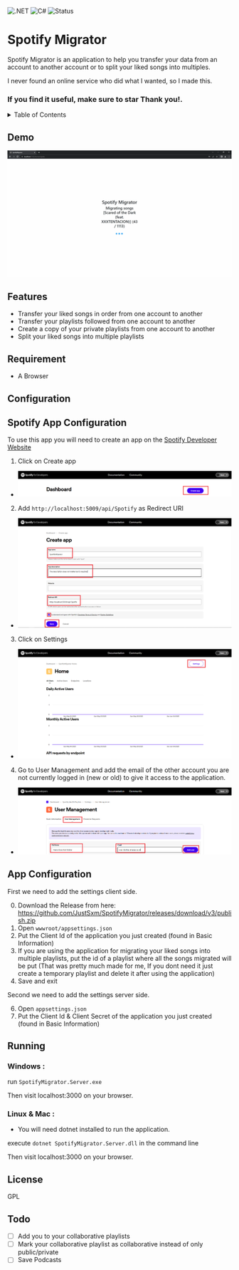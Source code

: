 ![.NET](https://img.shields.io/badge/.NET-512BD4?style=for-the-badge&logo=dotnet&logoColor=white)
![C#](https://img.shields.io/badge/C%23-239120?style=for-the-badge&logo=c-sharp&logoColor=white)
![Status](https://img.shields.io/badge/status-working-brightgreen?style=for-the-badge)

# Spotify Migrator

Spotify Migrator is an application to help you transfer your data from an account to another account or to split your liked songs into multiples.

I never found an online service who did what I wanted, so I made this.

### If you find it useful, make sure to star Thank you!.

<details>
<summary>Table of Contents</summary>
 
- [Features](#features)  
- [Requirement](#requirement)  
- [Configuration](#configuration)  
  - [Spotify App](#spotifyappconfiguration)  
  - [App](#appconfiguration)  
- [Running](#running)  
- [License](#license)
 
</details>

## Demo

![Demo](https://raw.githubusercontent.com/JustSxm/SpotifyMigrator/master/meta/demo.gif)

<a name="features"/>

## Features

-   Transfer your liked songs in order from one account to another
-   Transfer your playlists followed from one account to another
-   Create a copy of your private playlists from one account to another
-   Split your liked songs into multiple playlists

<a name="requirement"/>

## Requirement

-   A Browser

<a name="configuration"/>

## Configuration

<a name="spotifyappconfiguration"/>

## Spotify App Configuration

To use this app you will need to create an app on the [Spotify Developer Website](https://developer.spotify.com/dashboard/applications)

1. Click on Create app

-   ![Step 1](https://raw.githubusercontent.com/JustSxm/SpotifyMigrator/master/meta/Step1.PNG)

2. Add `http://localhost:5009/api/Spotify` as Redirect URI

-   ![Step 2](https://raw.githubusercontent.com/JustSxm/SpotifyMigrator/master/meta/Step2.PNG)

3. Click on Settings

-   ![Step 3](https://raw.githubusercontent.com/JustSxm/SpotifyMigrator/master/meta/Step3.PNG)

4. Go to User Management and add the email of the other account you are not currently logged in (new or old) to give it access to the application.

-   ![Step 4](https://raw.githubusercontent.com/JustSxm/SpotifyMigrator/master/meta/Step4.PNG)

<a name="appconfiguration"/>

## App Configuration

First we need to add the settings client side.

0. Download the Release from here: https://github.com/JustSxm/SpotifyMigrator/releases/download/v3/publish.zip
1. Open `wwwroot/appsettings.json`
2. Put the Client Id of the application you just created (found in Basic Information)
3. If you are using the application for migrating your liked songs into multiple playlists, put the id of a playlist where all the songs migrated will be put (That was pretty much made for me, If you dont need it just create a temporary playlist and delete it after using the application)
4. Save and exit

Second we need to add the settings server side.

6. Open `appsettings.json`
7. Put the Client Id & Client Secret of the application you just created (found in Basic Information)

<a name="running"/>

## Running


### Windows :

run
`SpotifyMigrator.Server.exe
`

Then visit localhost:3000 on your browser.

### Linux & Mac :

-   You will need dotnet installed to run the application.

execute `dotnet SpotifyMigrator.Server.dll` in the command line

Then visit localhost:3000 on your browser.

<a name="license"/>

## License

GPL

## Todo

-   [ ] Add you to your collaborative playlists
-   [ ] Mark your collaborative playlist as collaborative instead of only public/private
-   [ ] Save Podcasts
